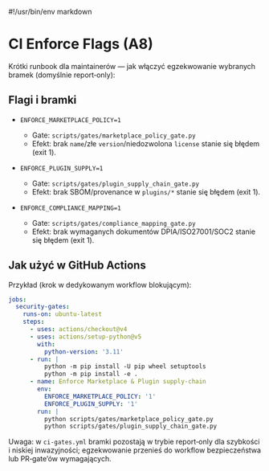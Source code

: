 #!/usr/bin/env markdown

# CI Enforce Flags (A8)

Krótki runbook dla maintainerów — jak włączyć egzekwowanie wybranych bramek (domyślnie report‑only):

## Flagi i bramki

- `ENFORCE_MARKETPLACE_POLICY=1`
  - Gate: `scripts/gates/marketplace_policy_gate.py`
  - Efekt: brak `name`/złe `version`/niedozwolona `license` stanie się błędem (exit 1).

- `ENFORCE_PLUGIN_SUPPLY=1`
  - Gate: `scripts/gates/plugin_supply_chain_gate.py`
  - Efekt: brak SBOM/provenance w `plugins/*` stanie się błędem (exit 1).

- `ENFORCE_COMPLIANCE_MAPPING=1`
  - Gate: `scripts/gates/compliance_mapping_gate.py`
  - Efekt: brak wymaganych dokumentów DPIA/ISO27001/SOC2 stanie się błędem (exit 1).

## Jak użyć w GitHub Actions

Przykład (krok w dedykowanym workflow blokującym):

```yaml
jobs:
  security-gates:
    runs-on: ubuntu-latest
    steps:
      - uses: actions/checkout@v4
      - uses: actions/setup-python@v5
        with:
          python-version: '3.11'
      - run: |
          python -m pip install -U pip wheel setuptools
          python -m pip install -e .
      - name: Enforce Marketplace & Plugin supply-chain
        env:
          ENFORCE_MARKETPLACE_POLICY: '1'
          ENFORCE_PLUGIN_SUPPLY: '1'
        run: |
          python scripts/gates/marketplace_policy_gate.py
          python scripts/gates/plugin_supply_chain_gate.py
```

Uwaga: w `ci-gates.yml` bramki pozostają w trybie report‑only dla szybkości i niskiej inwazyjności; egzekwowanie przenieś do workflow bezpieczeństwa lub PR‑gate’ów wymagających.

